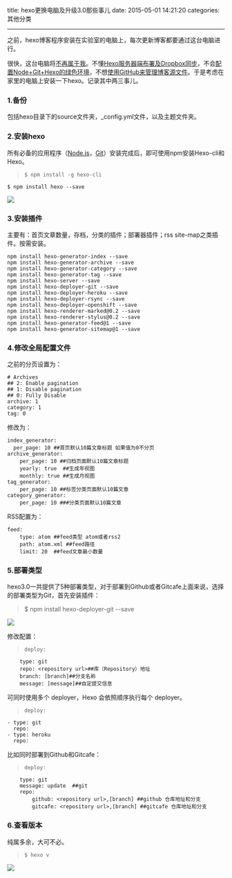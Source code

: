 title: hexo更换电脑及升级3.0那些事儿
date: 2015-05-01 14:21:20
categories: 其他分类

---

之前，hexo博客程序安装在实验室的电脑上，每次更新博客都要通过这台电脑进行。

<!--more-->

很快，这台电脑将[不再属于我](http://drunkevil.com/2015/04/12/concealed-evaluation/)。不懂[Hexo服务器端布署及Dropbox同步](http://lucifr.com/2013/06/02/hexo-on-cloud-with-dropbox-and-vps/)，不会[配置Node+Git+Hexo的绿色环境](http://ibruce.info/2013/11/22/hexo-your-blog/)，不想[使用GitHub来管理博客源文件](http://wuchong.me/blog/2014/01/17/use-github-to-manage-hexo-source/)。于是考虑在家里的电脑上安装一下hexo。记录其中两三事儿。



### 1.备份

包括hexo目录下的source文件夹，_config.yml文件，以及主题文件夹。

### 2.安装hexo

所有必备的应用程序（[Node.js](https://nodejs.org/)，[Git](http://git-scm.com/)）安装完成后，即可使用npm安装Hexo-cli和Hexo。


>     $ npm install -g hexo-cli
	$ npm install hexo --save

![](http://i.imgur.com/wMRsWp1.png)

### 3.安装插件

主要有：首页文章数量，存档，分类的插件；部署器插件；rss site-map之类插件。按需安装。

 
> 
    npm install hexo-generator-index --save
    npm install hexo-generator-archive --save
    npm install hexo-generator-category --save
    npm install hexo-generator-tag --save
    npm install hexo-server --save
    npm install hexo-deployer-git --save
    npm install hexo-deployer-heroku --save
    npm install hexo-deployer-rsync --save
    npm install hexo-deployer-openshift --save
    npm install hexo-renderer-marked@0.2 --save
    npm install hexo-renderer-stylus@0.2 --save
    npm install hexo-generator-feed@1 --save
    npm install hexo-generator-sitemap@1 --save
  

### 4.修改全局配置文件

之前的分页设置为：



>  
    # Archives
    ## 2: Enable pagination
    ## 1: Disable pagination
    ## 0: Fully Disable
    archive: 1
    category: 1
    tag: 0
   

修改为：

>  
    index_generator:
      per_page: 10 ##首页默认10篇文章标题 如果值为0不分页
    archive_generator:
        per_page: 10 ##归档页面默认10篇文章标题
        yearly: true  ##生成年视图
        monthly: true ##生成月视图
    tag_generator:
        per_page: 10 ##标签分类页面默认10篇文章
    category_generator: 
        per_page: 10 ###分类页面默认10篇文章
  
    
        
RSS配置为：


>  
    feed:
        type: atom ##feed类型 atom或者rss2
        path: atom.xml ##feed路径
        limit: 20  ##feed文章最小数量
      

### 5.部署类型

hexo3.0一共提供了5种部署类型，对于部署到Github或者Gitcafe上面来说，选择的部署类型为Git，首先安装插件：

 

>    $ npm install hexo-deployer-git --save

![](http://i.imgur.com/tDyrRQB.png)
    
修改配置：



>     deploy:
        type: git
        repo: <repository url>##库（Repository）地址
        branch: [branch]##分支名称
        message: [message]##自定提交信息 
      
可同时使用多个 deployer，Hexo 会依照顺序执行每个 deployer。



>     deploy:
    - type: git
      repo: 
    - type: heroku
      repo:
      
比如同时部署到Github和Gitcafe：

 

>     deploy:
 	    type: git
 	    message: update  ##git 
 	    repo: 
  		    github: <repository url>,[branch] ##github 仓库地址和分支
  		    gitcafe: <repository url>,[branch] ##gitcafe 仓库地址和分支
  

### 6.查看版本

纯属多余，大可不必。



>     $ hexo v
    
![](http://i.imgur.com/sQoMLdi.png)

